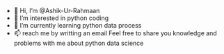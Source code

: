- 👋 Hi, I’m @Ashik-Ur-Rahmaan
- 👀 I’m interested in python coding 
- 🌱 I’m currently learning python data process
- 📫 reach me by writting an email 
Feel free to share you knowledge and problems with me about python data science 
<!---
Ashik-Ur-Rahmaan/Ashik-Ur-Rahmaan is a ✨ special ✨ repository because its `README.md` (this file) appears on your GitHub profile.
You can click the Preview link to take a look at your changes.
--->
